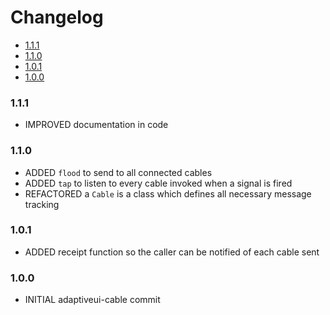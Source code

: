 <!-- START doctoc generated TOC please keep comment here to allow auto update -->
<!-- DON'T EDIT THIS SECTION, INSTEAD RE-RUN doctoc TO UPDATE -->
# Changelog

- [1.1.1](#111)
- [1.1.0](#110)
- [1.0.1](#101)
- [1.0.0](#100)

<!-- END doctoc generated TOC please keep comment here to allow auto update -->

### 1.1.1

* IMPROVED documentation in code

### 1.1.0

* ADDED `flood` to send to all connected cables
* ADDED `tap` to listen to every cable invoked when a signal is fired
* REFACTORED a `Cable` is a class which defines all necessary message tracking

### 1.0.1

* ADDED receipt function so the caller can be notified of each cable sent

### 1.0.0

* INITIAL adaptiveui-cable commit
